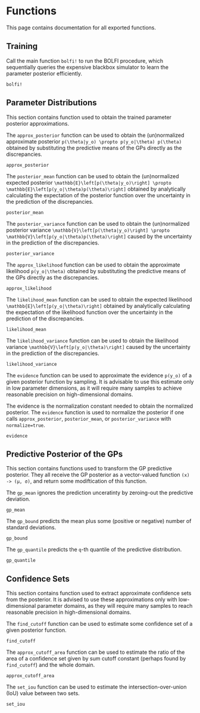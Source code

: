 # Functions

This page contains documentation for all exported functions.

## Training

Call the main function `bolfi!` to run the BOLFI procedure, which sequentially queries the expensive blackbox simulator to learn the parameter posterior efficiently.

```@docs
bolfi!
```

## Parameter Distributions

This section contains function used to obtain the trained parameter posterior approximations.

The `approx_posterior` function can be used to obtain the (un)normalized approximate posterior
``p(\theta|y_o) \propto p(y_o|\theta) p(\theta)`` obtained by substituting the predictive means of the GPs directly as the discrepancies.

```@docs
approx_posterior
```

The `posterior_mean` function can be used to obtain the (un)normalized expected posterior
``\mathbb{E}\left[p(\theta|y_o)\right] \propto \mathbb{E}\left[p(y_o|\theta)p(\theta)\right]``
obtained by analytically calculating the expectation of the posterior function
over the uncertainty in the prediction of the discrepancies.

```@docs
posterior_mean
```

The `posterior_variance` function can be used to obtain the (un)normalized posterior variance
``\mathbb{V}\left[p(\theta|y_o)\right] \propto \mathbb{V}\left[p(y_o|\theta)p(\theta)\right]``
caused by the uncertainty in the prediction of the discrepancies.

```@docs
posterior_variance
```

The `approx_likelihood` function can be used to obtain the approximate likelihood
``p(y_o|\theta)`` obtained by substituting the predictive means of the GPs directly as the discrepancies.

```@docs
approx_likelihood
```

The `likelihood_mean` function can be used to obtain the expected likelihood
``\mathbb{E}\left[p(y_o|\theta)\right]`` obtained by analytically calculating the expectation
of the likelihood function over the uncertainty in the prediction of the discrepancies.

```@docs
likelihood_mean
```

The `likelihood_variance` function can be used to obtain the likelihood variance
``\mathbb{V}\left[p(y_o|\theta)\right]`` caused by the uncertainty in the prediction of the discrepancies.

```@docs
likelihood_variance
```

The `evidence` function can be used to approximate the evidence ``p(y_o)``
of a given posterior function by sampling. It is advisable to use this
estimate only in low parameter dimensions, as it will require many samples
to achieve reasonable precision on high-dimensional domains.

The evidence is the normalization constant needed to obtain the normalized posterior.
The `evidence` function is used to normalize the posterior if one calls
`approx_posterior`, `posterior_mean`, or `posterior_variance` with `normalize=true`.

```@docs
evidence
```

## Predictive Posterior of the GPs

This section contains functions used to transform the GP predictive posterior.
They all receive the GP posterior as a vector-valued function `(x) -> (μ, σ)`,
and return some modiftication of this function.

The `gp_mean` ignores the prediction unceratinty by zeroing-out the predictive deviation.

```@docs
gp_mean
```

The `gp_bound` predicts the mean plus some (positive or negative) number of standard deviations.

```@docs
gp_bound
```

The `gp_quantile` predicts the `q`-th quantile of the predictive distribution.

```@docs
gp_quantile
```

## Confidence Sets

This section contains function used to extract approximate confidence sets from the posterior. It is advised to use these approximations only with low-dimensional parameter domains, as they will require many samples to reach reasonable precision in high-dimensional domains.

The `find_cutoff` function can be used to estimate some confidence set of a given posterior function.

```@docs
find_cutoff
```

The `approx_cutoff_area` function can be used to estimate the ratio of the area
of a confidence set given by sum cutoff constant (perhaps found by `find_cutoff`)
and the whole domain.

```@docs
approx_cutoff_area
```

The `set_iou` function can be used to estimate the intersection-over-union (IoU)
value between two sets.

```@docs
set_iou
```
